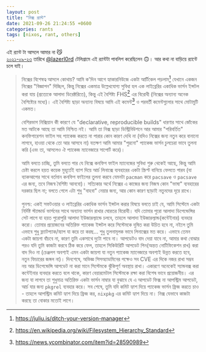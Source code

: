 ```yaml
---
layout: post
title: "নিক্স র‍্যান্ট"
date: 2021-09-26 21:24:55 +0600
categories: rants
tags: [nixos, rant, others]
---
```


এই র‍্যান্ট টা আসলে আমার না :smirk_cat: <br />
[২০২১-০৯-২৩](https://t.me/chaotic_aur_sac/136195) তারিখে
[@lazerl0rd](https://github.com/lazerl0rd "Diab Neiroukh") টেলিগ্রামে এই র‍্যান্টটা
পাবলিশ করেছিলেন :upside_down_face:। আর কথা না বাড়িয়ে র‍্যান্টে চলে যাই।

> নিক্সের বিশেষত্ব আসলে কোথায়? আমি ক'দিন আগে হ্যাকারনিউজে একটা আর্টিকেল পড়লাম[^1] যেখানে একজন নিক্সের "বিজ্ঞাপন" দিচ্ছিল, কিন্তু নিক্সের একমাত্র উল্লেখযোগ্য সুবিধা হল এক লাইব্রেরির একাধিক ভার্সন ইন্সটল করা যায় (প্রত্যেকে আলাদা ডিরেক্টরিতে), কিন্তু এই বৈশিষ্ট্য FHS[^3] এর বিরোধী (নিক্সের অন্যান্য অনেক বৈশিষ্ট্যের মধ্যে)।
এই বৈশিষ্ট্য ছাড়া অন্যান্য বিষয়ে আমি এই কমেন্ট[^2] ও পরবর্তী কমেন্টগুলোর সাথে মোটামুটি একমত।<br /><br />
> বেশিরভাগ নিক্সিয়ান কী কারণে যে "declarative, reproducible builds" ধারণার সাথে জোঁকের মত আটকে আছে তা আমি নিশ্চিত নই।
 আমি তা নিক্স ছাড়া ডিস্ট্রিবিউশনে আর আমার "পরিবর্তিত" কনফিগারেশন ফাইল সহ প্যাকেজ করতে না পারার কোন কারণ দেখি না (যদিও নিক্সের জন্য নতুন করে বানানো লাগবে, হাওয়া থেকে তো আর আসবে না)
 যতক্ষণ আমি আমার "পুরনো" প্যাকেজ ভার্সন চুলচেরা ভাবে তুলনা করি (এবং তা, আসলেও ঐ প্যাকেজ ম্যানেজারে সাপোর্ট করে)। <br /><br />
> আমি বলতে চাচ্ছি, তুমি বলতে পার যে নিক্সে কনফিগ ফাইল ম্যানেজের সুবিধা শুরু থেকেই আছে, কিন্তু আমি চেষ্টা করলে হয়ত কয়েক মুহূর্তেই ব্যাশ দিয়ে আর্চ লিনাক্সে ব্যবহারের একটা স্ক্রিপ্ট বানিয়ে ফেলতে পারব
(যা ব্যাকআপের সাথে বর্তমান কনফিগ ফাইলের তুলনা করবে যেমনটা `pacman` করে `pacsave` ও `pacsave` এর জন্য, তবে নিজস্ব বৈশিষ্ট্য আনবো)।
সত্যিকার অর্থে নিক্সের এ কাজের জন্য নিজস্ব কোন "ভাষা" ব্যবহারের দরকার ছিল না; বলতে গেলে এটা শুধু "বাহবা" নেয়ার জন্য, আর কোন কারণ ছাড়াই নতুনদের দূরে রাখে।<br /><br />
> পুনশ্চ: একই সফটওয়ার ও লাইব্রেরির একাধিক ভার্সন ইন্সটল করার বিষয়ে বলতে চাই যে, আমি সিস্টেমে একটা নির্দিষ্ট স্ট্যান্ডার্ড ভার্সনের সাথে অন্যান্য ভার্সন রাখার ঘোরতর বিরোধী।
যদি তোমার পুরো আলাদা ডিপেন্ডেন্সির সেট লাগে যা হয়ত পুরোপুরি আলাদা ইউজারল্যান্ডে চলবে, তাহলে আলাদা ইউজারল্যান্ড(কন্টেইনার) ব্যবহার করো।
তোমার প্রয়োজনের অতিরিক্ত প্যাকেজ ইন্সটল করে সিস্টেমকে দূষিত করা উচিত হবে না, নইলে তুমি এভাবে শুধু ফ্ল্যাটপ্যাক/স্ন্যাপ যা করে তা করছ... শুধু তুলনামূলক ভাবে লিনাক্সের মত করে।
এভাবে তেমন একটা জায়গা বাঁচবে না, কারণ তুমি একসাথে দুটো পাবে না।
আপডেটও বাদ দেয়া যাবে না, আমার কথা বোঝার পরও যদি তুমি কাজটা করবে ঠিক করে ফেল, তাহলে সিকিউরিটি আপডেট পিন(অন্তত নোটিফিকেশন রাখ) করা বাদ দিও না (চেঞ্জলগ অবশ্যই এমন একটা জায়গা যা নতুন প্যাকেজ ম্যানেজারে অবশ্যই উন্নত করতে হবে, নতুন ফিচারের জঙ্গল না)।
দিনশেষে, অভিজ্ঞ সিসঅ্যাডমিনের পক্ষেও সব CVE এর দিকে নজর রাখা সম্ভব নয় আর ডিপেন্ডেন্সি আপডেট না করা মানে সিস্টেমকে ঝুঁকিপূর্ণ অবস্থায় রাখা।
একারণে অনেকেই স্যান্ডবক্স করা কন্টেইনার ব্যবহার করতে বলে থাকে, কারণ বেয়ারমেটাল সিস্টেমকে রক্ষা করা বিশেষ ভাবে প্রয়োজনীয়।
এর জন্য যা লাগবে তা শুধুমাত্র অতিরিক্ত একটা ভার্সন নাম্বার যা বুঝাবে যে এ আপডেট ফিক্স না আপস্ট্রিম আপডেট, আর্চ যার জন্য `pkgrel` ব্যবহার করে।
সব শেষে, তুমি যদি কমিট হ্যাশ দিয়ে প্যাকেজ ভার্সন ফ্রিজ করতে চাও - তাহলে আপস্ট্রিম কমিট হ্যাশ দিয়ে ফ্রিজ কর, `nixpkg` এর কমিট হ্যাশ দিয়ে না।
নিক্স যেভাবে কাজটা করছে তা বোকার মতোই লাগে।

[^1]: https://juliu.is/ditch-your-version-manager
[^2]: https://news.ycombinator.com/item?id=28590989
[^3]: https://en.wikipedia.org/wiki/Filesystem_Hierarchy_Standard
